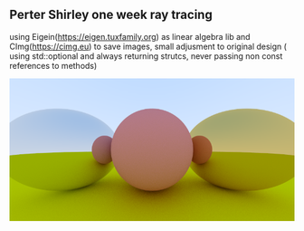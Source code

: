 
## Perter Shirley one week ray tracing

using Eigein(https://eigen.tuxfamily.org) as linear algebra lib  and CImg(https://cimg.eu) to save images, small adjusment to original design ( using std::optional and always returning strutcs, never passing non const references to methods)

![alt text](./ray.bmp)

